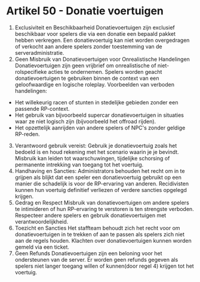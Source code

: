 # Artikel 50 - Donatie voertuigen
1. Exclusiviteit en Beschikbaarheid
Donatievoertuigen zijn exclusief beschikbaar voor spelers die via een donatie een bepaald pakket hebben verkregen.
Een donatievoertuig kan niet worden overgedragen of verkocht aan andere spelers zonder toestemming van de serveradministratie.
2. Geen Misbruik van Donatievoertuigen voor Onrealistische Handelingen
Donatievoertuigen zijn geen vrijbrief om onrealistische of niet-rolspecifieke acties te ondernemen. Spelers worden geacht donatievoertuigen te gebruiken binnen de context van een geloofwaardige en logische roleplay.
Voorbeelden van verboden handelingen:
- Het willekeurig racen of stunten in stedelijke gebieden zonder een passende RP-context.
- Het gebruik van bijvoorbeeld supercar donatievoertuigen in situaties waar ze niet logisch zijn (bijvoorbeeld het offroad rijden).
- Het opzettelijk aanrijden van andere spelers of NPC's zonder geldige RP-reden.
3. Verantwoord gebruik vereist:
Gebruik je donatievoertuig zoals het bedoeld is en houd rekening met het scenario waarin je je bevindt.
Misbruik kan leiden tot waarschuwingen, tijdelijke schorsing of permanente intrekking van toegang tot het voertuig.
4. Handhaving en Sancties:
Administrators behouden het recht om in te grijpen als blijkt dat een speler een donatievoertuig gebruikt op een manier die schadelijk is voor de RP-ervaring van anderen.
Recidivisten kunnen hun voertuig definitief verliezen of verdere sancties opgelegd krijgen.
5. Gedrag en Respect
Misbruik van donatievoertuigen om andere spelers te intimideren of hun RP-ervaring te verstoren is ten strengste verboden.
Respecteer andere spelers en gebruik donatievoertuigen met verantwoordelijkheid. 
6. Toezicht en Sancties
Het staffteam behoudt zich het recht voor om donatievoertuigen in te trekken of aan te passen als spelers zich niet aan de regels houden.
Klachten over donatievoertuigen kunnen worden gemeld via een ticket.
7. Geen Refunds
Donatievoertuigen zijn een beloning voor het ondersteunen van de server. Er worden geen refunds gegeven als spelers niet langer toegang willen of kunnen(door regel 4) krijgen tot het voertuig.
